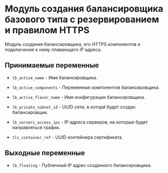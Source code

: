 # Модуль создания балансировщика базового типа с резервированием и правилом HTTPS

Модуль создания балансировщика, его HTTPS компонентов и подключения к нему плавающего IP адреса.

## Принимаемые переменные

  * `lb_active_name` - Имя балансировщика.

  * `lb_active_components` - Переменные компонентов балансировщика.

  * `lb_active_flavor_name` - Имя конфигурации балансировщика.

  * `lb_private_subnet_id` - UUID сети, в которй будет создан балансировщик.

  * `lb_servers_access_ips` - IP адреса серверов, на которые будет направляться трафик.

  * `tls_container_ref` - UUID контейнера сертификата.

## Выходные переменные

  * `lb_floating` - Публичный IP адрес созданного балансировщика.

